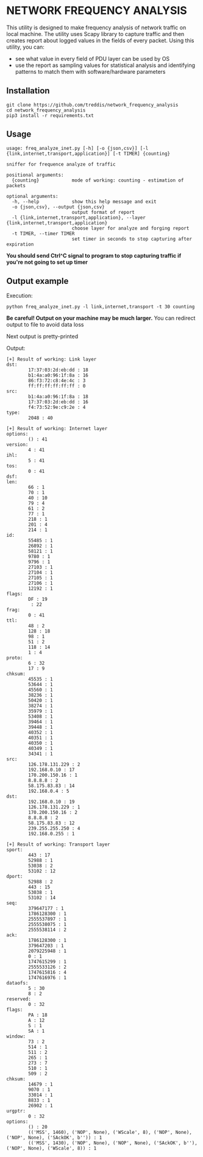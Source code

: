NETWORK FREQUENCY ANALYSIS
==========================
This utility is designed to make frequency analysis of network traffic on local machine.
The utility uses Scapy library to capture traffic and then creates report about logged values in the fields of every packet.
Using this utility, you can:
- see what value in every field of PDU layer can be used by OS
- use the report as sampling values for statistical analysis and identifying patterns to match them with software/hardware parameters

Installation
------------
```
git clone https://github.com/treddis/network_frequency_analysis
cd network_frequency_analysis
pip3 install -r requirements.txt
```

Usage
-----
```
usage: freq_analyze_inet.py [-h] [-o {json,csv}] [-l {link,internet,transport,application}] [-t TIMER] {counting}

sniffer for frequence analyze of traffic

positional arguments:
  {counting}            mode of working: counting - estimation of packets

optional arguments:
  -h, --help            show this help message and exit
  -o {json,csv}, --output {json,csv}
                        output format of report
  -l {link,internet,transport,application}, --layer {link,internet,transport,application}
                        choose layer for analyze and forging report
  -t TIMER, --timer TIMER
                        set timer in seconds to stop capturing after expiration
```

**You should send Ctrl^C signal to program to stop capturing traffic if you're not going to set up timer**

Output example
--------------
Execution:
```
python freq_analyze_inet.py -l link,internet,transport -t 30 counting
```
**Be careful! Output on your machine may be much larger.**
You can redirect output to file to avoid data loss

Next output is pretty-printed

Output:
```
[+] Result of working: Link layer
dst:
        17:37:03:2d:eb:dd : 18
        b1:4a:a0:96:1f:8a : 16
        86:f3:72:c8:4e:4c : 3
        ff:ff:ff:ff:ff:ff : 0
src:
        b1:4a:a0:96:1f:8a : 18
        17:37:03:2d:eb:dd : 16
        f4:73:52:9e:c9:2e : 4
type:
        2048 : 40

[+] Result of working: Internet layer
options:
        () : 41
version:
        4 : 41
ihl:
        5 : 41
tos:
        0 : 41
dsf:
len:
        66 : 1
        70 : 1
        40 : 10
        79 : 4
        61 : 2
        77 : 1
        218 : 1
        201 : 4
        214 : 1
id:
        55485 : 1
        26892 : 1
        58121 : 1
        9780 : 1
        9796 : 1
        27103 : 1
        27104 : 1
        27105 : 1
        27106 : 1
        12192 : 1
flags:
        DF : 19
         : 22
frag:
        0 : 41
ttl:
        48 : 2
        128 : 18
        98 : 1
        51 : 2
        118 : 14
        1 : 4
proto:
        6 : 32
        17 : 9
chksum:
        45535 : 1
        53644 : 1
        45560 : 1
        38236 : 1
        50420 : 1
        38274 : 1
        35979 : 1
        53408 : 1
        39464 : 1
        39448 : 1
        40352 : 1
        40351 : 1
        40350 : 1
        40349 : 1
        34341 : 1
src:
        126.178.131.229 : 2
        192.168.0.10 : 17
        170.200.150.16 : 1
        8.8.8.8 : 2
        58.175.83.83 : 14
        192.168.0.4 : 5
dst:
        192.168.0.10 : 19
        126.178.131.229 : 1
        170.200.150.16 : 2
        8.8.8.8 : 2
        58.175.83.83 : 12
        239.255.255.250 : 4
        192.168.0.255 : 1

[+] Result of working: Transport layer
sport:
        443 : 17
        52988 : 1
        53038 : 2
        53102 : 12
dport:
        52988 : 2
        443 : 15
        53038 : 1
        53102 : 14
seq:
        379647177 : 1
        1786128300 : 1
        2555537897 : 1
        2555538075 : 1
        2555538114 : 2
ack:
        1786128300 : 1
        379647203 : 1
        2079225948 : 1
        0 : 1
        1747615299 : 1
        2555533126 : 2
        1747615816 : 4
        1747616976 : 1
dataofs:
        5 : 30
        8 : 2
reserved:
        0 : 32
flags:
        PA : 18
        A : 12
        S : 1
        SA : 1
window:
        73 : 2
        514 : 1
        511 : 2
        265 : 1
        273 : 7
        510 : 1
        509 : 2
chksum:
        14679 : 1
        9070 : 1
        33014 : 1
        8833 : 1
        26902 : 1
urgptr:
        0 : 32
options:
        () : 20
        (('MSS', 1460), ('NOP', None), ('WScale', 8), ('NOP', None), ('NOP', None), ('SAckOK', b'')) : 1
        (('MSS', 1430), ('NOP', None), ('NOP', None), ('SAckOK', b''), ('NOP', None), ('WScale', 8)) : 1
```
